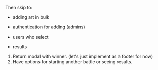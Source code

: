 Then skip to:
- adding art in bulk

- authentication for adding (admins)

- users who select

- results

1. Return modal with winner. (let's just implement as a footer for now)
2. Have options for starting another battle or seeing results.